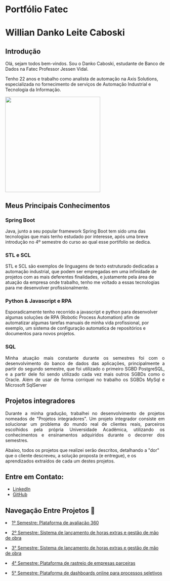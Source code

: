 # Portfólio Fatec

# Willian Danko Leite Caboski

## Introdução

Olá, sejam todos bem-vindos. Sou o Danko Caboski, estudante de Banco de Dados na Fatec Professor Jessen Vidal.

Tenho 22 anos e trabalho como analista de automação na Axis Solutions, especializada no fornecimento de serviços de Automação Industrial e Tecnologia da Informação. <br/>

<img src ="https://avatars.githubusercontent.com/u/109988937?s=400&u=e3bd18e94a397d8ec6c103dda81ad3084039156a&v=4" width="300"/>



## Meus Principais Conhecimentos

### Spring Boot 
Java, junto a seu popular framework Spring Boot tem sido uma das tecnologias que mais tenho estudado por interesse, após uma breve introdução no 4º semestre do curso ao qual esse portifolio se dedica.

### STL e SCL
STL e SCL são exemplos de linguagens de texto estruturado dedicadas a automação industrial, que podem ser empregadas em uma infinidade de projetos com as mais deferentes finalidades, e justamente pela área de atuação da empresa onde trabalho, tenho me voltado a essas tecnologias para me desenvolver profissionalmente.

### Python & Javascript e RPA
Esporadicamente tenho recorrido a javascript e python para desenvolver algumas soluções de RPA (Robotic Process Automation) afim de automatizar algumas tarefas manuais de minha vida profissional, por exemplo, um sistema de configuração automatica de repositórios e documentos para novos projetos.

### SQL
<p style="text-align: justify;">
Minha atuação mais constante durante os semestres foi com o desenvolvimento do banco de dados das aplicações, principalmente a partir do segundo semestre, que foi utilizado o primeiro SGBD PostgreSQL, e a partir dele foi sendo utilizado cada vez mais outros SGBDs como o Oracle. Além de usar de forma corriquei no trabalho os SGBDs MySql e Microsoft SqlServer</p>

## Projetos integradores

<p style="text-align: justify;">
Durante a minha gradução, trabalhei no desenvolvimento de projetos nomeados de "Projetos integradores". Um projeto integrador consiste em solucionar um problema do mundo real de clientes reais, parceiros escolhidos pela própria Universidade Acadêmica, utilizando os conhecimentos e ensinamentos adquiridos durante o decorrer dos semestres.

Abaixo, todos os projetos que realizei serão descritos, detalhando a "dor" que o cliente descreveu, a solução proposta (e entregue), e os aprendizados extraídos de cada um destes projetos.
</p>

## Entre em Contato:

- [LinkedIn](https://www.linkedin.com/in/willian-caboski/)
- [GitHub](https://github.com/DankoCaboski)

## Navegação Entre Projetos :link:
 
<p align="justify" style="font-family:roboto;"><li><a href="https://github.com/DankoCaboski/Portfolio-Fatec/blob/master/API-BD1.MD"> 1º Semestre: Plataforma de avaliação 360</a></li></p>
<p align="justify" style="font-family:roboto;"><li><a href="https://github.com/DankoCaboski/Portfolio-Fatec/blob/master/API-BD2.MD"> 2º Semestre: Sistema de lançamento de horas extras e gestão de mão de obra</a></li></p>
<p align="justify" style="font-family:roboto;"><li><a href="https://github.com/DankoCaboski/Portfolio-Fatec/blob/master/API-BD3.MD"> 3° Semestre: Sistema de lançamento de horas extras e gestão de mão de obra</a></li></p>
<p align="justify" style="font-family:roboto;"><li><a href="https://github.com/DankoCaboski/Portfolio-Fatec/blob/master/API-BD4.MD"> 4° Semestre: Plataforma de rastreio de empresas parceiras</a></li></p>
<p align="justify" style="font-family:roboto;"><li><a href="https://github.com/DankoCaboski/Portfolio-Fatec/blob/master/API-BD5.MD"> 5° Semestre: Plataforma de dashboards online para processos seletivos</a></li></p>
